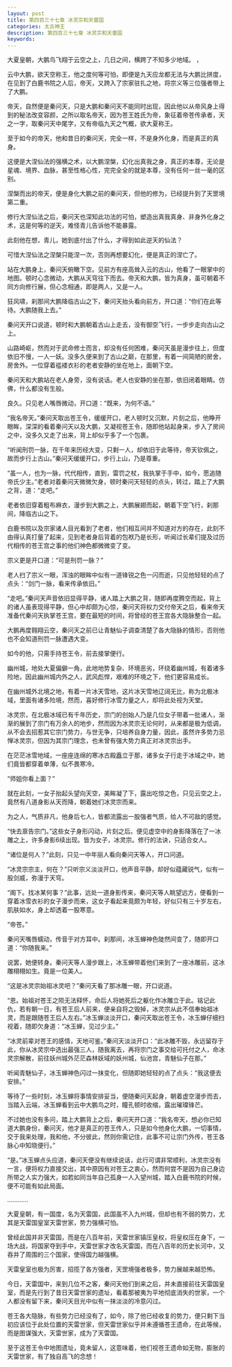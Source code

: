 ```yaml
---
layout: post
title: 第四百三十七章 冰灵宗和天雷国
categories: 太古神王
description: 第四百三十七章 冰灵宗和天雷国
keywords:
---
```


大夏皇朝，大鹏鸟飞翔于云空之上，几日之间，横跨了不知多少地域。 ，

云中大鹏，欲天空称王，他之度何等可怕，即便是九天应龙都无法与大鹏比拼度，在见到了白鹿书院之人后，帝天，又跨入了宗家驻扎之地，将宗义等三位强者带上了大鹏。

帝天，自然便是秦问天，只是大鹏和秦问天不能同时出现，因此他以从帝风身上得到的秘法改变容颜，之所以取名帝天，因为苍王姓氏为帝，象征着帝苍传承者，天之一字，取秦问天中尾字，又有帝临九天之气概，欲大夏称王。

至于如今的帝天，他和昔日的秦问天，完全一样，不是身外化身，而是真正的真身。

这便是大涅仙法的强横之术，以大鹏涅槃，幻化出真我之身，真正的本尊，无论是星魂、境界、血脉，甚至性格心性，完完全全的就是本尊，没有任何一丝一毫的区别。

涅槃而出的帝天，便是身化大鹏之前的秦问天，但他的修为，已经提升到了天罡境第二重。

修行大涅仙法之后，秦问天也深知此功法的可怕，塑造出真我真身、非身外化身之术，这是何等的逆天，难怪青儿告诉他不能暴露。

此刻他在想，青儿，她到底付出了什么，才得到如此逆天的仙法？

可惜大涅仙法之涅槃只能涅一次，否则再想要幻化，便是真正的涅亡了。

站在大鹏身上，秦问天俯瞰下空。见前方有座高耸入云的古山，他看了一眼掌中的地图。顿时心念微动，大鹏从天穹往下而去。帝天和大鹏，皆为真身，虽可朝着不同方向修行展，但心念相通，即是两人，又是一人。

狂风啸，刹那间大鹏降临古山之下，秦问天抬头看向前方，开口道：“你们在此等待。大鹏随我上去。”

秦问天开口说道，顿时和大鹏朝着古山上走去，没有御空飞行，一步步走向古山之上。

山路崎岖，然而对于武命修士而言，却没有任何困难，秦问天虽是漫步往上，但度依旧不慢，一人一妖。没多久便来到了古山之巅，在那里，有着一间简陋的房舍，房舍外。一位穿着褴褛衣衫的老者安静的坐在地上，面朝下空。

秦问天和大鹏站在老人身旁，没有说话。老人也安静的坐在那，依旧闭着眼睛。仿佛，什么都没有生般。

良久。只见老人嘴唇微动，开口道：“既来，为何不语。”

“我名帝天。”秦问天取出苍王令，缓缓开口，老人顿时又沉默，片刻之后，他睁开眼眸，深深的看着秦问天以及大鹏，又凝视苍王令，随即他站起身来，步入了房间之中，没多久又走了出来，背上却似乎多了一个包裹。

“听闻刑罚一脉，在千年来历经大变，只剩一人，却依旧于此等待，帝天钦佩之，故而步行上古山。”秦问天缓缓开口，步行上山，乃是尊重。

“虽一人，也为一脉，代代相传，直到，雷罚之杖，我执掌于手中，如今，愿追随帝氏少主。”老者对着秦问天微微欠身，顿时秦问天轻轻的点头，转过，踏上了大鹏之背，道：“走吧。”

老者依旧穿着粗布麻衣，漫步到大鹏之上，大鹏展翅而起，朝着下空飞行，刹那间，降临古山之下。

白鹿书院以及宗家诸人目光看到了老者，他们相互间并不知道对方的存在，此刻不由得认真打量了起来，见到老者身后背着的包袱乃是长形，听闻过长辈们提及过历代相传的苍王宫之事的他们神色都微微变了变。

宗义更是开口道：“可是刑罚一脉？”

老人扫了宗义一眼，浑浊的眼眸中似有一道锋锐之色一闪而逝，只见他轻轻的点了点头：“剑门一脉，看来传承依旧。”

“走吧。”秦问天声音依旧显得平静，诸人踏上大鹏之背，随即再度腾空而起，背上的诸人虽表现得平静，但心中却颇为心惊，秦问天将权力交付帝天之后，看来帝天准备代秦问天执掌苍王宫，要在最短的时间，将曾经的苍王宫各大隐脉整合一起。

大鹏再度翱翔云空，秦问天之前已让青魅仙子调查清楚了各大隐脉的情形，否则他也不会知道刑罚一脉遭遇大变。

如今的他，只需手持苍王令，前去接掌便行。

幽州城，地处大夏偏僻一角，此地地势复杂、环境恶劣，环绕着幽州城，有着诸多险地，因此幽州城内外之人，武风彪悍，艰难的环境之下，他们更容易成长。

在幽州城外北境之地，有着一片冰天雪地，这片冰天雪地辽阔无比，称为北极冰域，里面有诸多险境，然而，喜好修行冰雪力量之人，却将此处视为天堂。

冰灵宗，在北极冰域已有千年历史，宗门的创始人乃是几位女子带着一批诸人，渐渐的展到了宗门有万余人的地步，然而因为冰灵宗无论何时，从来都是极为低调，从不会去招惹其它宗门势力，与世无争，只培养自身力量，因此，虽然许多势力忌惮冰灵宗，但因为其宗门理念，也未曾有强大势力真正对冰灵宗出手。

在茫茫冰雪地域，一座座连绵的寒冰古殿矗立于那，诸多女子行走于冰域之中，她们竟皆都穿着单薄，似不畏寒冷。

“师姐你看上面？”

就在此刻，一女子抬起头望向天空，美眸凝了下，露出吃惊之色，只见云空之上，竟然有八道身影从天而降，朝着她们冰灵宗而来。

为之人，气质非凡，他身后七人，皆都流露出一股强者气质，给人不可敌的感觉。

“快去禀告宗门。”这些女子身形闪动，片刻之后。便见虚空中的身影降落在了一冰雕之上，许多身影6续出现。皆为女子，冰灵宗。修行的法诀，只适合女人。

“诸位是何人？”此刻，只见一中年丽人看向秦问天等人，开口问道。

“冰灵宗宗主，何在？”只听宗义淡淡开口，他声音平静，却好似蕴藏锐气，似有一股剑威，弥漫于天穹。

“阁下。找冰某何事？”此事，远处一道身影传来，秦问天等人眺望远方，便看到一穿着冰雪衣衫的女子漫步而来，这女子看起来竟颇为年轻，好似只有三十岁左右，肌肤如水，身上却透着一股寒意。

“帝苍。”

秦问天嘴唇蠕动，传音于对方耳中。刹那间，冰玉蝉神色陡然间变了，随即开口道：“你随我来。”

说罢，她便转身。秦问天等人漫步跟上，冰玉蝉带着他们来到了一座冰雕前，这冰雕栩栩如生。竟是一位美人。

“这是冰灵宗始祖冰灵吧？”秦问天看了那冰雕一眼，开口说道。

“恩。始祖对苍王之陨无法释怀，命后人将她死后之躯化作冰雕立于此。铭记此仇，若有朝一日，有苍王后人前来，便亲自将之毁掉，冰灵宗从此不信奉始祖冰灵，而是跟随苍王后人左右。”冰玉蝉淡淡开口，秦问天取出苍王令，冰玉蝉仔细扫视着，随即欠身道：“冰玉蝉，见过少主。”

“冰灵前辈对苍王的感情，天地可鉴。”秦问天淡淡开口：“此冰雕不毁，永远留存于此，你从冰灵宗中选出最强三人，随我离去，再将宗门之事交给可托付之人，命冰灵宗解散，前往妖州城外茫茫森林妖域的妖州城，仙池宫，青魅仙子在那。”

听闻青魅仙子，冰玉蝉神色闪过一抹变化，但随即她轻轻的点了点头：“我这便去安排。”

等待了一些时刻，冰玉蝉将事情安排妥当，便随秦问天起身，朝着虚空漫步而去，当踏入云端，冰玉蝉看到云中大鹏鸟之时，瞳孔顿时收缩，露出璀璨锋芒。

不过她也没有多问，踏上大鹏背上之后，秦问天开口道：“我名帝天，想必你已知道大鹏身份，秦问天，他才是真正的苍王传人，只是如今他身化大鹏，一切事情，交于我来处理，我和他，不分彼此，然则你需记住，此事不可让宗门外传，苍王各脉心中知晓便行。”

“是。”冰玉蝉点头应道，秦问天便没有继续说话，此行可谓非常顺利，冰灵宗没有一言，便将权力直接交出，其中原因有对苍王之衷心，然而何尝不是因为自己身边所带之人实力强大，如若如同当年自己孤身一人入望州城，踏入白鹿书院的时候，便不可能有如此局面。

…………

大夏皇朝，有一国度，名为天雷国，此国虽不入九州城，但却也有不弱的势力，尤其是天雷国皇室天雷世家，势力强横可怕。

曾经此国并非天雷国，而是在八百年前，天雷世家镇压皇权，将皇权压在身下，一场大战，将国家夺到手中，天雷世家才改名天雷国，而在八百年的历史长河中，又吞并了周围的三个国家，使得国力越强横。

天雷皇室也极为厉害，招揽了各方强者，天罡境强者极多，势力展越来越恐怖。

今日，天雷国中，来到几位不之客，秦问天他们到来之后，并未直接前往天雷国皇室，而是先行到了昔日天雷世家的遗址，看着那被夷为平地彻底消失的世家，一个人都没有留下来，秦问天目光中似有一抹淡淡的冷意闪过。

苍王各大隐脉，有些势力已经没有了，如今，除了他已经收复的势力，便只剩下当初应该位于此处位置的天雷世家，但天雷世家似乎并未遵循苍王遗命，在此等候，而是图谋强大，天雷世家，成为了天雷国。

至于这苍王令中地图遗址，竟未留人，这意味着，他们视苍王遗命如无物，膨胀的天雷世家，有了独自高飞的念想！
